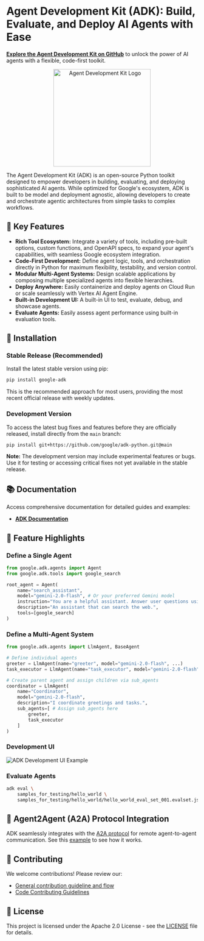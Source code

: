 # Agent Development Kit (ADK): Build, Evaluate, and Deploy AI Agents with Ease

**[Explore the Agent Development Kit on GitHub](https://github.com/google/adk-python)** to unlock the power of AI agents with a flexible, code-first toolkit.

<div align="center">
  <img src="https://raw.githubusercontent.com/google/adk-python/main/assets/agent-development-kit.png" width="256" alt="Agent Development Kit Logo">
</div>

The Agent Development Kit (ADK) is an open-source Python toolkit designed to empower developers in building, evaluating, and deploying sophisticated AI agents. While optimized for Google's ecosystem, ADK is built to be model and deployment agnostic, allowing developers to create and orchestrate agentic architectures from simple tasks to complex workflows.

## 🌟 Key Features

*   **Rich Tool Ecosystem:** Integrate a variety of tools, including pre-built options, custom functions, and OpenAPI specs, to expand your agent's capabilities, with seamless Google ecosystem integration.
*   **Code-First Development:** Define agent logic, tools, and orchestration directly in Python for maximum flexibility, testability, and version control.
*   **Modular Multi-Agent Systems:** Design scalable applications by composing multiple specialized agents into flexible hierarchies.
*   **Deploy Anywhere:** Easily containerize and deploy agents on Cloud Run or scale seamlessly with Vertex AI Agent Engine.
*   **Built-in Development UI:** A built-in UI to test, evaluate, debug, and showcase agents.
*   **Evaluate Agents:** Easily assess agent performance using built-in evaluation tools.

## 🚀 Installation

### Stable Release (Recommended)

Install the latest stable version using pip:

```bash
pip install google-adk
```

This is the recommended approach for most users, providing the most recent official release with weekly updates.

### Development Version

To access the latest bug fixes and features before they are officially released, install directly from the `main` branch:

```bash
pip install git+https://github.com/google/adk-python.git@main
```

**Note:** The development version may include experimental features or bugs. Use it for testing or accessing critical fixes not yet available in the stable release.

## 📚 Documentation

Access comprehensive documentation for detailed guides and examples:

*   **[ADK Documentation](https://google.github.io/adk-docs)**

## 🏁 Feature Highlights

### Define a Single Agent

```python
from google.adk.agents import Agent
from google.adk.tools import google_search

root_agent = Agent(
    name="search_assistant",
    model="gemini-2.0-flash", # Or your preferred Gemini model
    instruction="You are a helpful assistant. Answer user questions using Google Search when needed.",
    description="An assistant that can search the web.",
    tools=[google_search]
)
```

### Define a Multi-Agent System

```python
from google.adk.agents import LlmAgent, BaseAgent

# Define individual agents
greeter = LlmAgent(name="greeter", model="gemini-2.0-flash", ...)
task_executor = LlmAgent(name="task_executor", model="gemini-2.0-flash", ...)

# Create parent agent and assign children via sub_agents
coordinator = LlmAgent(
    name="Coordinator",
    model="gemini-2.0-flash",
    description="I coordinate greetings and tasks.",
    sub_agents=[ # Assign sub_agents here
        greeter,
        task_executor
    ]
)
```

### Development UI

<img src="https://raw.githubusercontent.com/google/adk-python/main/assets/adk-web-dev-ui-function-call.png" alt="ADK Development UI Example">

### Evaluate Agents

```bash
adk eval \
    samples_for_testing/hello_world \
    samples_for_testing/hello_world/hello_world_eval_set_001.evalset.json
```

## 🤖 Agent2Agent (A2A) Protocol Integration

ADK seamlessly integrates with the [A2A protocol](https://github.com/google-a2a/A2A/) for remote agent-to-agent communication.  See this [example](https://github.com/a2aproject/a2a-samples/tree/main/samples/python/agents) to see how it works.

## 🤝 Contributing

We welcome contributions! Please review our:

*   [General contribution guideline and flow](https://google.github.io/adk-docs/contributing-guide/)
*   [Code Contributing Guidelines](./CONTRIBUTING.md)

## 📄 License

This project is licensed under the Apache 2.0 License - see the [LICENSE](LICENSE) file for details.